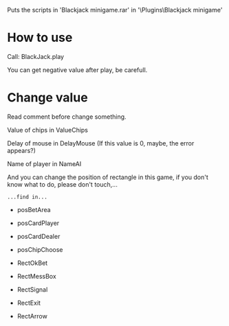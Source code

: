 Puts the scripts in 'Blackjack minigame.rar' in '\Plugins\Blackjack minigame'



# How to use 

Call: BlackJack.play



You can get negative value after play, be carefull.



# Change value 

Read comment before change something.



Value of chips in ValueChips

Delay of mouse in DelayMouse (If this value is 0, maybe, the error appears?)

Name of player in NameAI

And you can change the position of rectangle in this game, if you don't know what to do, please don't touch,...

	...find in...

+ posBetArea

+ posCardPlayer

+ posCardDealer

+ posChipChoose

+ RectOkBet

+ RectMessBox

+ RectSignal

+ RectExit

+ RectArrow